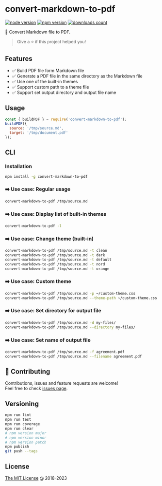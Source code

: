 # convert-markdown-to-pdf

[![node version](https://img.shields.io/node/v/convert-markdown-to-pdf.svg)](https://www.npmjs.com/package/convert-markdown-to-pdf)
[![npm version](https://badge.fury.io/js/convert-markdown-to-pdf.svg)](https://badge.fury.io/js/convert-markdown-to-pdf)
[![downloads count](https://img.shields.io/npm/dt/convert-markdown-to-pdf.svg)](https://www.npmjs.com/package/convert-markdown-to-pdf)

:hammer: Convert Markdown file to PDF.

> Give a ⭐️ if this project helped you!

## Features

* :white_check_mark: Build PDF file form Markdown file
* :white_check_mark: Generate a PDF file in the same directory as the Markdown file
* :white_check_mark: Use one of the built-in themes
* :white_check_mark: Support custom path to a theme file
* :white_check_mark: Support set output directory and output file name

## Usage

```js
const { buildPDF } = require('convert-markdown-to-pdf');
buildPDF({
  source: '/tmp/source.md',
  target: '/tmp/document.pdf'
});
```

## CLI

### Installation

```bash
npm install -g convert-markdown-to-pdf
```

### :arrow_right: Use case: Regular usage

```bash
convert-markdown-to-pdf /tmp/source.md
```

### :arrow_right: Use case: Display list of built-in themes

```bash
convert-markdown-to-pdf -l
```

### :arrow_right: Use case: Change theme (built-in)

```bash
convert-markdown-to-pdf /tmp/source.md -t clean
convert-markdown-to-pdf /tmp/source.md -t dark
convert-markdown-to-pdf /tmp/source.md -t default
convert-markdown-to-pdf /tmp/source.md -t nord
convert-markdown-to-pdf /tmp/source.md -t orange
```

### :arrow_right: Use case: Custom theme

```bash
convert-markdown-to-pdf /tmp/source.md -p ~/custom-theme.css
convert-markdown-to-pdf /tmp/source.md --theme-path ~/custom-theme.css
```

### :arrow_right: Use case: Set directory for output file

```bash
convert-markdown-to-pdf /tmp/source.md -d my-files/
convert-markdown-to-pdf /tmp/source.md --directory my-files/
```

### :arrow_right: Use case: Set name of output file

```bash
convert-markdown-to-pdf /tmp/source.md -f agreement.pdf
convert-markdown-to-pdf /tmp/source.md --filename agreement.pdf
```

## 🤝 Contributing

Contributions, issues and feature requests are welcome!<br />
Feel free to check [issues page](/issues/).

## Versioning

```bash
npm run lint
npm run test
npm run coverage
npm run clear
# npm version major
# npm version minor
# npm version patch
npm publish
git push --tags
```

## License

[The MIT License](http://piecioshka.mit-license.org) @ 2018-2023
